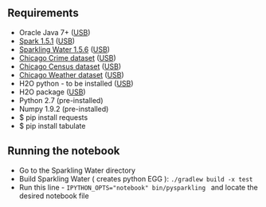 ## Requirements

- Oracle Java 7+ ([USB](../../))
- [Spark 1.5.1](http://spark.apache.org/downloads.html) ([USB](../../Spark))
- [Sparkling Water 1.5.6](http://h2o-release.s3.amazonaws.com/sparkling-water/rel-1.5/6/index.html) ([USB](../../SparklingWater))
- [Chicago Crime dataset](https://raw.githubusercontent.com/h2oai/sparkling-water/master/examples/smalldata/chicagoCrimes10k.csv) ([USB](../data/chicagoCrimes10k.csv))
- [Chicago Census dataset](https://raw.githubusercontent.com/h2oai/sparkling-water/master/examples/smalldata/chicagoCensus.csv) ([USB](../data/chicagoCensus.csv))
- [Chicago Weather dataset](https://raw.githubusercontent.com/h2oai/sparkling-water/master/examples/smalldata/chicagoAllWeather.csv) ([USB](../data/chicagoAllWeather.csv))
- H2O python - to be installed ([USB](../../))
- H2O package ([USB](../../))
- Python 2.7	(pre-installed)
- Numpy 1.9.2 (pre-installed)
- $ pip install requests
- $ pip install tabulate



## Running the notebook
- Go to the Sparkling Water directory
- Build Sparkling Water ( creates python EGG ): `./gradlew build -x test`
- Run this line - `IPYTHON_OPTS="notebook" bin/pysparkling ` and locate the desired notebook file

